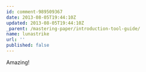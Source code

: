 ```yaml
---
id: comment-989509367
date: 2013-08-05T19:44:10Z
updated: 2013-08-05T19:44:10Z
_parent: /mastering-paper/introduction-tool-guide/
name: lunastrike
url: ''
published: false
---
```


Amazing!
